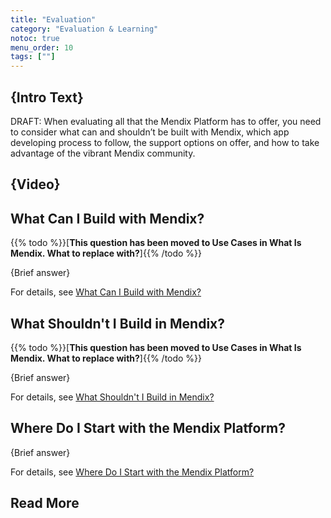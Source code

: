 ```yaml
---
title: "Evaluation"
category: "Evaluation & Learning"
notoc: true
menu_order: 10
tags: [""]
---
```


## {Intro Text}

DRAFT: When evaluating all that the Mendix Platform has to offer, you need  to consider what can and shouldn’t be built with Mendix, which app  developing process to follow, the support options on offer, and how to  take advantage of the vibrant Mendix community. 

## {Video}

## What Can I Build with Mendix?

{{% todo %}}[**This question has been moved to Use Cases in What Is Mendix. What to replace with?**]{{% /todo %}}

{Brief answer}

For details, see [What Can I Build with Mendix?](getting-started#can-i-build) 

## What Shouldn't I Build in Mendix?

{{% todo %}}[**This question has been moved to Use Cases in What Is Mendix. What to replace with?**]{{% /todo %}}

{Brief answer}

For details, see [What Shouldn't I Build in Mendix?](getting-started#should-not-build)

## Where Do I Start with the Mendix Platform?

{Brief answer}

For details, see [Where Do I Start with the Mendix Platform?](getting-started#where-do-i-start)

## Read More

